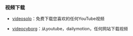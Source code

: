 ### 视频下载

- [videosolo](https://www.videosolo.com/)：免费下载您喜欢的任何YouTube视频

- [videocyborg](https://videocyborg.com/)：从youtube，dailymotion，任何网站下载视频


[]()

[]()

[]()
